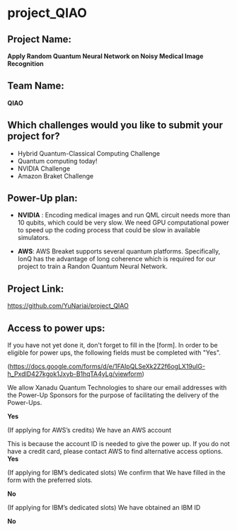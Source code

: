 # project_QIAO
## Project Name:
**Apply Random Quantum Neural Network on Noisy Medical Image Recognition**

## Team Name:
**QIAO**


## Which challenges would you like to submit your project for?

* Hybrid Quantum-Classical Computing Challenge
* Quantum computing today!
* NVIDIA Challenge
* Amazon Braket Challenge


## Power-Up plan:

* **NVIDIA** :
Encoding medical images and run QML circuit needs more than 10 qubits, which could be very slow. We need GPU computational power to speed up the coding process that could be slow in available simulators. 


* **AWS**:
AWS Breaket supports several quantum platforms. Specifically, IonQ has the advantage of long coherence which is required for our project to train a Randon Quantum Neural Network.



## Project Link:

https://github.com/YuNariai/project_QIAO



## Access to power ups:
 
If you have not yet done it, don't forget to fill in the [form].
In order to be eligible for power ups, the following fields must be completed with "Yes".

(https://docs.google.com/forms/d/e/1FAIpQLSeXk2Z2f6ogLX19uIG-h_PxdID427kgok1Jxyb-B1hqTA4yLg/viewform)

We allow Xanadu Quantum Technologies to share our email addresses with the Power-Up Sponsors for the purpose of facilitating the delivery of the Power-Ups.

**Yes**

(If applying for AWS’s credits) We have an AWS account

This is because the account ID is needed to give the power up.
If you do not have a credit card, please contact AWS to find alternative access options.
**Yes**

(If applying for IBM’s dedicated slots) We confirm that We have filled in the form with the preferred slots.

**No**

(If applying for IBM’s dedicated slots) We have obtained an IBM ID

**No**
